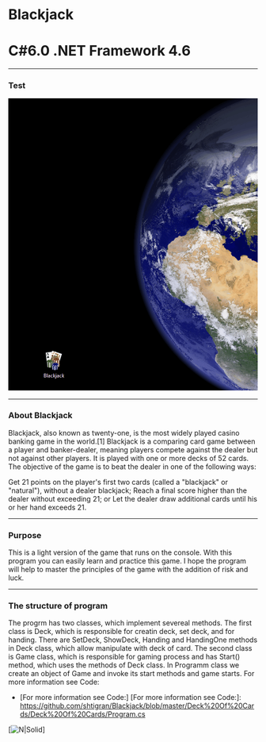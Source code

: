 # Blackjack
# C#6.0  .NET Framework 4.6

----
### Test

![gif source](https://github.com/shtigran/Blackjack/blob/master/Blackjack.gif)

----
### About Blackjack
Blackjack, also known as twenty-one, is the most widely played casino banking game in the world.[1] Blackjack is a comparing card game between a player and banker-dealer, meaning players compete against the dealer but not against other players. It is played with one or more decks of 52 cards. The objective of the game is to beat the dealer in one of the following ways:

Get 21 points on the player's first two cards (called a "blackjack" or "natural"), without a dealer blackjack;
Reach a final score higher than the dealer without exceeding 21; or
Let the dealer draw additional cards until his or her hand exceeds 21.

----

### Purpose

This is a light version of the game that runs on the console. With this program you can easily learn and practice this game. I hope the program will help to master the principles of the game with the addition of risk and luck.

----

###  The structure of program

The progrm has two classes, which implement severeal methods.
The first class is Deck, which is responsible for creatin deck, set deck, and for handing. There are SetDeck, ShowDeck, Handing and HandingOne methods in Deck class, which allow manipulate with deck of card.
The second class is Game class, which is responsible for gaming process and has Start() method, which uses the methods of Deck class.
In Programm class we create an object of Game and invoke its start methods and game starts.
For more information see Code: 
  - [For more information see Code:]
  [For more information see Code:]: <https://github.com/shtigran/Blackjack/blob/master/Deck%20Of%20Cards/Deck%20Of%20Cards/Program.cs>

[![N|Solid](https://lh3.ggpht.com/zKR6s9Gaqqa4XYnscTMiaH6o1gM5mlIjueiNwBbSt8hq1dGar7zZRHT9FMWCNwNjvQ=h900)]
